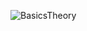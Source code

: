 ![BasicsTheory](https://github.com/imobscure/GraphPrimer/assets/77916096/2adc04d0-825b-45b2-8cd6-c03b60d69bda)
